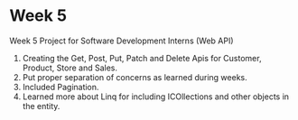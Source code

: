 # Week 5

Week 5 Project for Software Development Interns (Web API)

1. Creating the Get, Post, Put, Patch and Delete Apis for Customer, Product, Store and Sales.
2. Put proper separation of concerns as learned during weeks.
2. Included Pagination.
3. Learned more about Linq for including ICOllections and other objects in the entity.

